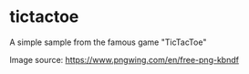 # tictactoe
A simple sample from the famous game "TicTacToe"

Image source: https://www.pngwing.com/en/free-png-kbndf

